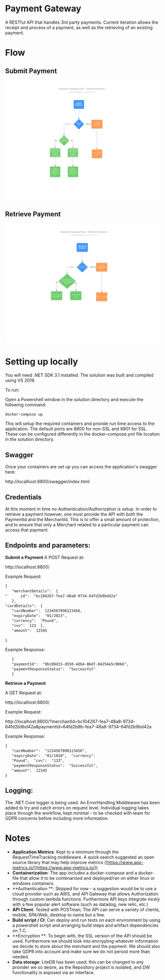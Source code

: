 ﻿
# Payment Gateway


A RESTful API that handles 3rd party payments. Current iteration allows the receipt and process of a payment, as well as the retrieving of an existing payment.

# Flow

## Submit Payment

![Submit Payment](https://github.com/evak2979/CheckoutTest/blob/master/CFLow.jpeg?raw=true)

## Retrieve Payment

![enter image description here](https://github.com/evak2979/CheckoutTest/blob/master/API%20Flowchart.jpeg?raw=true)

# Setting up locally

You will need .NET SDK 3.1 installed. The solution was built and compiled using VS 2019.

To run:

Open a Powershell window in the solution directory and execute the following command:

    docker-compose up

This will setup the required containers and provide run time access to the application. The default ports are 8800 for non-SSL and 8801 for SSL. These can be configured differently in the docker-compose.yml file location in the solution directory.

## Swagger
Once your containers are set up you can access the application's swagger here:

http://localhost:8800/swagger/index.html

## Credentials

At this moment in time no Authentication/Authorization is setup. In order to retrieve a payment however, one must provide the API with both the PaymentId and the MerchantId. This is to offer a small amount of protection, and to ensure that only a Merchant related to a particular payment can access that payment.

## Endpoints and parameters:

**Submit a Payment**
A POST Request at:

http://localhost:8800/

Example Request:

    {  
       "merchantDetails":  {  
    "      id":  "bc104267-fea7-48a8-9734-64fd2b9bd42a"  
       },  
    "cardDetails":  {  
       "cardNumber":  1234567890123456,
       "expiryDate":  "01/2023",
       "currency":  "Pound",  
       "cvv":  123  },  
       "amount":  12345  
    
    }
   
   Example Response:

       {  
       "paymentId":  "9bc89d15-d550-4db4-86d7-84254e5c9066",  
       "paymentResponseStatus":  "Successful"  
       }

**Retrieve a Payment**

A GET Request at:

http://localhost:8800/

Example Request:

http://localhost:8800/?merchantId=bc104267-fea7-48a8-9734-64fd2b9bd42a&paymentId=64fd2b9b-fea7-48a8-9734-64fd2b9bd42a

Example Response:

    {  
       "cardNumber":  "1234567890123456",  
       "expiryDate":  "01/1010",  "currency":  
       "Pound",  "cvv":  "123",  
       "paymentResponseStatus":  "Successful",  
       "amount":  12345  
    }

## Logging:

The .NET Core logger is being used. An ErrorHandling Middleware has been added to try and catch errors on request level.  Individual logging takes place through the workflow, kept minimal - to be checked with team for GDPR concerns before including more information.

# Notes

- **Application Metrics**: Kept to a minimum through the RequestTimeTracking middleware. A quick search suggested an open source library that may help improve metrics ([https://www.app-metrics.io/](https://www.app-metrics.io/))
- **Containerization**: The app includes a docker-compose and a docker-file that allow it to be contenarized and deployed/ran on either linux or windows containers.
- **Authentication **: Skipped for now - a suggestion would be to use a cloud provider such as AWS, and API Gateway that allows Authorization through custom lambda functions. Furthermore API keys integrate nicely with a few popular alert software (such as datadog, new relic, etc.)
- **API Client**: Tested with POSTman; The API can serve a variety of clients, mobile, SPA/Web, desktop to name but a few.
- **Build script / CI**: Can deploy and run tests on each environment by using a powershell script and arranging build steps and artifact dependencies on T.C.
- **Encryption **: To begin with, the SSL version of the API should be used. Furthermore we should look into encrypting whatever information we decide to store about the merchant and the payment. We should also take GDPR into account and make sure we do not persist more than needed.
- **Data storage**: LiteDB has been used; this can be changed to any provider we so desire, as the Repository project is isolated, and DW functionality is exposed via an interface.
